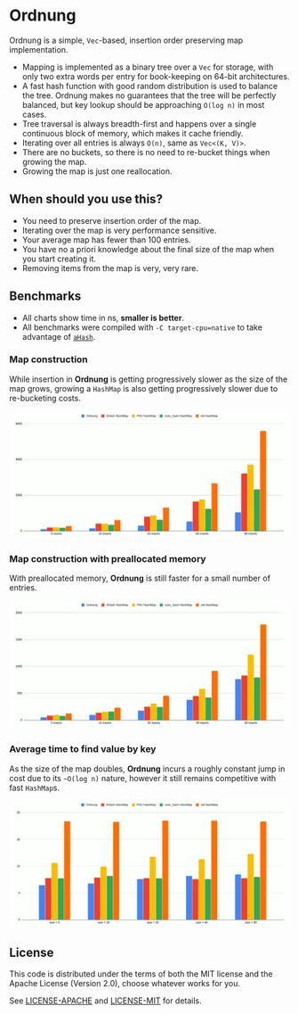 # Ordnung

Ordnung is a simple, `Vec`-based, insertion order preserving map
implementation.

+ Mapping is implemented as a binary tree over a `Vec` for storage, with
  only two extra words per entry for book-keeping on 64-bit architectures.
+ A fast hash function with good random distribution is used to balance the
  tree. Ordnung makes no guarantees that the tree will be perfectly
  balanced, but key lookup should be approaching `O(log n)` in most cases.
+ Tree traversal is always breadth-first and happens over a single
  continuous block of memory, which makes it cache friendly.
+ Iterating over all entries is always `O(n)`, same as `Vec<(K, V)>`.
+ There are no buckets, so there is no need to re-bucket things when growing
  the map.
+ Growing the map is just one reallocation.

## When should you use this?

+ You need to preserve insertion order of the map.
+ Iterating over the map is very performance sensitive.
+ Your average map has fewer than 100 entries.
+ You have no a priori knowledge about the final size of the map when you
  start creating it.
+ Removing items from the map is very, very rare.

## Benchmarks

+ All charts show time in ns, **smaller is better**.
+ All benchmarks were compiled with `-C target-cpu=native` to take advantage of [`aHash`](https://github.com/tkaitchuck/ahash).

### Map construction

While insertion in **Ordnung** is getting progressively slower as the size of the
map grows, growing a `HashMap` is also getting progressively slower due to
re-bucketing costs.

![Map construction benchmark](bench_create.png)

### Map construction with preallocated memory

With preallocated memory, **Ordnung** is still faster for a small number of entries.

![Map construction benchmark with preallocated memory](bench_prealloc.png)

### Average time to find value by key

As the size of the map doubles, **Ordnung** incurs a roughly constant jump in cost
due to its `~O(log n)` nature, however it still remains competitive with fast
`HashMap`s.

![Map find benchmark](bench_find.png)

## License

This code is distributed under the terms of both the MIT license
and the Apache License (Version 2.0), choose whatever works for you.

See [LICENSE-APACHE](LICENSE-APACHE) and [LICENSE-MIT](LICENSE-MIT) for details.

